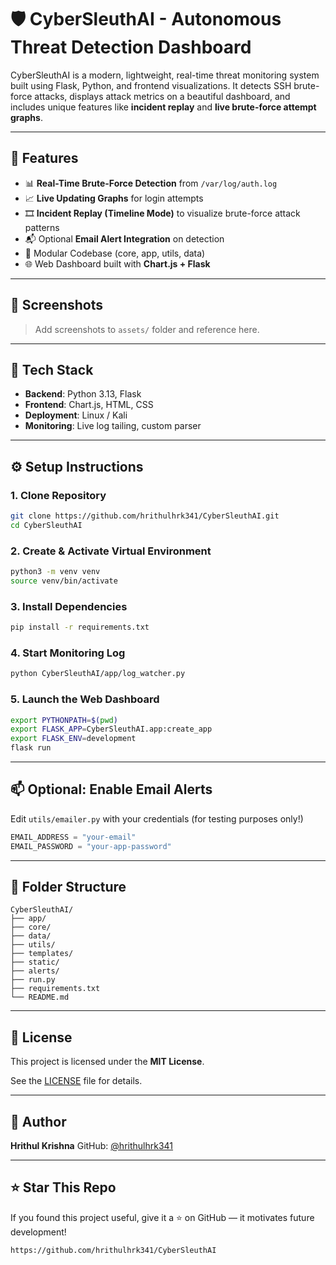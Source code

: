 # 🛡 CyberSleuthAI - Autonomous Threat Detection Dashboard

CyberSleuthAI is a modern, lightweight, real-time threat monitoring system built using Flask, Python, and frontend visualizations. It detects SSH brute-force attacks, displays attack metrics on a beautiful dashboard, and includes unique features like **incident replay** and **live brute-force attempt graphs**.

---

## 🚀 Features

* 📊 **Real-Time Brute-Force Detection** from `/var/log/auth.log`
* 📈 **Live Updating Graphs** for login attempts
* 🎞 **Incident Replay (Timeline Mode)** to visualize brute-force attack patterns
* 📬 Optional **Email Alert Integration** on detection
* 📁 Modular Codebase (core, app, utils, data)
* 🌐 Web Dashboard built with **Chart.js + Flask**

---

## 📸 Screenshots

> Add screenshots to `assets/` folder and reference here.

---

## 🧰 Tech Stack

* **Backend**: Python 3.13, Flask
* **Frontend**: Chart.js, HTML, CSS
* **Deployment**: Linux / Kali
* **Monitoring**: Live log tailing, custom parser

---

## ⚙️ Setup Instructions

### 1. Clone Repository

```bash
git clone https://github.com/hrithulhrk341/CyberSleuthAI.git
cd CyberSleuthAI
```

### 2. Create & Activate Virtual Environment

```bash
python3 -m venv venv
source venv/bin/activate
```

### 3. Install Dependencies

```bash
pip install -r requirements.txt
```

### 4. Start Monitoring Log

```bash
python CyberSleuthAI/app/log_watcher.py
```

### 5. Launch the Web Dashboard

```bash
export PYTHONPATH=$(pwd)
export FLASK_APP=CyberSleuthAI.app:create_app
export FLASK_ENV=development
flask run
```

---

## 📫 Optional: Enable Email Alerts

Edit `utils/emailer.py` with your credentials (for testing purposes only!)

```python
EMAIL_ADDRESS = "your-email"
EMAIL_PASSWORD = "your-app-password"
```

---

## 📁 Folder Structure

```
CyberSleuthAI/
├── app/
├── core/
├── data/
├── utils/
├── templates/
├── static/
├── alerts/
├── run.py
├── requirements.txt
└── README.md
```

---

## 📜 License

This project is licensed under the **MIT License**.

See the [LICENSE](./LICENSE) file for details.

---

## 🙌 Author

**Hrithul Krishna**
GitHub: [@hrithulhrk341](https://github.com/hrithulhrk341)

---

## ⭐ Star This Repo

If you found this project useful, give it a ⭐ on GitHub — it motivates future development!

```bash
https://github.com/hrithulhrk341/CyberSleuthAI
```
